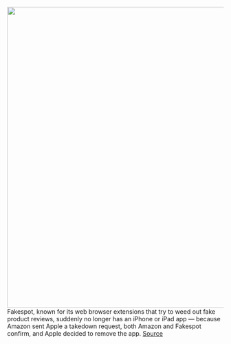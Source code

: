 <img src='https://cdn.vox-cdn.com/thumbor/VIYXdJUd8DjnjAwds6cN7y4Aj7A=/0x0:2040x1360/1200x800/filters:focal(857x517:1183x843)/cdn.vox-cdn.com/uploads/chorus_image/image/69593255/acastro_181114_1777_amazon_hq2_0005.5.jpg' width='700px' /><br/>
Fakespot, known for its web browser extensions that try to weed out fake product reviews, suddenly no longer has an iPhone or iPad app — because Amazon sent Apple a takedown request, both Amazon and Fakespot confirm, and Apple decided to remove the app.
<a href='https://www.theverge.com/2021/7/16/22580611/fakespot-ios-app-apple-amazon-fake-reviews'> Source <a/>
